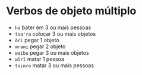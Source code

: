# Verbos de objeto múltiplo

- `hö` bater em 3 ou mais pessoas
- `tsaꞌra` colocar 3 ou mais objetos
- `öri` pegar 1 objeto
- `mrami` pegar 2 objeto
- `waibu` pegar 3 ou mais objetos
- `wĩrĩ` matar 1 pessoa
- `tsimro` matar 3 ou mais pessoas
